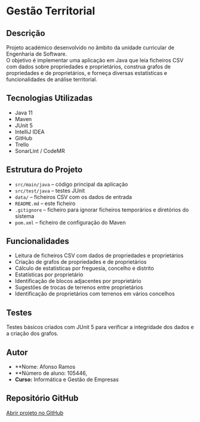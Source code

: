 # Gestão Territorial

## Descrição
Projeto académico desenvolvido no âmbito da unidade curricular de Engenharia de Software.  
O objetivo é implementar uma aplicação em Java que leia ficheiros CSV com dados sobre propriedades e proprietários, construa grafos de propriedades e de proprietários, e forneça diversas estatísticas e funcionalidades de análise territorial.

## Tecnologias Utilizadas
- Java 11
- Maven
- JUnit 5
- IntelliJ IDEA
- GitHub
- Trello
- SonarLint / CodeMR

## Estrutura do Projeto
- `src/main/java` – código principal da aplicação
- `src/test/java` – testes JUnit
- `data/` – ficheiros CSV com os dados de entrada
- `README.md` – este ficheiro
- `.gitignore` – ficheiro para ignorar ficheiros temporários e diretórios do sistema
- `pom.xml` – ficheiro de configuração do Maven

## Funcionalidades
- Leitura de ficheiros CSV com dados de propriedades e proprietários
- Criação de grafos de propriedades e de proprietários
- Cálculo de estatísticas por freguesia, concelho e distrito
- Estatísticas por proprietário
- Identificação de blocos adjacentes por proprietário
- Sugestões de trocas de terrenos entre proprietários
- Identificação de proprietários com terrenos em vários concelhos

## Testes
Testes básicos criados com JUnit 5 para verificar a integridade dos dados e a criação dos grafos.

## Autor
- **Nome: Afonso Ramos
- **Número de aluno: 105446,
- **Curso:** Informática e Gestão de Empresas

## Repositório GitHub
[Abrir projeto no GitHub](https://github.com/AfonsoRamos1234/ES-2024_25-2Sem-LIGE-GrupoA)